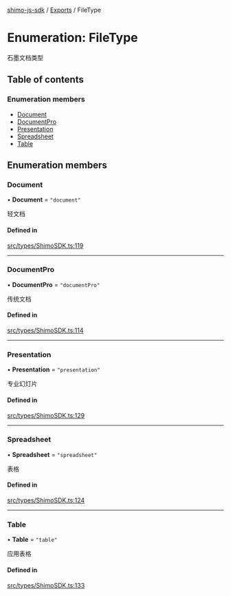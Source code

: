 [shimo-js-sdk](../README.md) / [Exports](../modules.md) / FileType

# Enumeration: FileType

石墨文档类型

## Table of contents

### Enumeration members

- [Document](FileType.md#document)
- [DocumentPro](FileType.md#documentpro)
- [Presentation](FileType.md#presentation)
- [Spreadsheet](FileType.md#spreadsheet)
- [Table](FileType.md#table)

## Enumeration members

### Document

• **Document** = `"document"`

轻文档

#### Defined in

[src/types/ShimoSDK.ts:119](https://github.com/shimohq/shimo-js-sdk/blob/a9f5498/src/types/ShimoSDK.ts#L119)

___

### DocumentPro

• **DocumentPro** = `"documentPro"`

传统文档

#### Defined in

[src/types/ShimoSDK.ts:114](https://github.com/shimohq/shimo-js-sdk/blob/a9f5498/src/types/ShimoSDK.ts#L114)

___

### Presentation

• **Presentation** = `"presentation"`

专业幻灯片

#### Defined in

[src/types/ShimoSDK.ts:129](https://github.com/shimohq/shimo-js-sdk/blob/a9f5498/src/types/ShimoSDK.ts#L129)

___

### Spreadsheet

• **Spreadsheet** = `"spreadsheet"`

表格

#### Defined in

[src/types/ShimoSDK.ts:124](https://github.com/shimohq/shimo-js-sdk/blob/a9f5498/src/types/ShimoSDK.ts#L124)

___

### Table

• **Table** = `"table"`

应用表格

#### Defined in

[src/types/ShimoSDK.ts:133](https://github.com/shimohq/shimo-js-sdk/blob/a9f5498/src/types/ShimoSDK.ts#L133)
